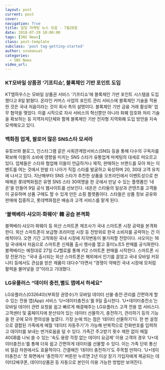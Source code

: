 ```yaml
---
layout: post
current: post
cover:  
navigation: True
title: 일일 마케팅 뉴스 모음 - 7월20일
date: 2018-07-20 10:00:00
tags: [SNS News]
class: post-template
subclass: 'post tag-getting-started'
author: snsmanual
categories:
  - SNS News
video_url: 
---
```


### **KT모바일 상품권 ‘기프티쇼’, 블록체인 기반 포인트 도입**

KT엠하우스는 모바일 상품권 서비스 ‘기프티쇼’에 블록체인 기반 포인트 시스템을 도입했다고 8일 밝혔다.
온라인 커머스 사업의 포인트 관리 서비스에 블록체인 기술을 적용한 것은 국내 처음이라는 것이 회사 측의 설명이다.
블록체인 기반 금융 거래 활성화’ 업무 협약을 맺었다.
이를 시작으로 자사 서비스의 혁신뿐만 아니라 화폐 암호화 처리 기술을 확보하는 등 지역자치단체와 함께 블록체인 기반 전자형 지역화폐 도입 방안을 지속 모색해오고 있다.


### **백화점 업계, 팔로어 많은 SNS스타 모셔라**

유튜브와 블로그, 인스타그램 같은 사회관계망서비스(SNS) 등을 통해 다수의 구독자를 확보해
이들의 소비에 영향을 미치는 SNS 스타가 유통업계 마케팅의 대세로 떠오르고 있다.
업체들은 스타와 협업해 이들이 언급하거나 제작, 판매하는 브랜드를 모아 파는 이벤트를 여는 것에서 한발 더 나아가 직접 스타를 발굴하고 육성하며 20, 30대 고객 유치에 나서고 있다.
지난해부터 SNS 스타가 추천한 상품을 오프라인에서 이벤트성으로 판매해온 롯데백화점은 유명 SNS 스타 30여명을 한 곳에서 만날 수 있는 플랫폼인 ‘네온’을 만들어 9일 공식 웹사이트를 선보인다.
네온은 스타들의 일상과 콘텐츠를 고객들이 공유하며 상품 구매도 할 수 있게 만든 쇼핑 플랫폼이다.
스타들은 상품 정보 공유와 판매에 집중하고, 롯데백화점은 배송과 고객 서비스를 맡게 된다.


### **’블랙베리·샤오미·화웨이’ 韓 공습 본격화**

블랙베리·샤오미·화웨이 등 외산 스마트폰 제조사가 국내 스마트폰 시장 공략을 본격화한다.
외산 스마트폰이 보급형·프리미엄 시장 등 전방위로 한국 소비자를 공략하는 건 이례적이다.
오랜 기간 고착화된 국내 시장에 지각변동이 불가피할 전망이다.
샤오미는 16일 국내에서 처음으로 스마트폰 신제품 출시 행사를 열고 홍미노트5 판매를 공식화한다.
블랙베리는 예정대로 27일 CJ헬로를 통해 키2 스마트폰 판매를 시작한다.
스마트폰 시장 전문가는 “국내 출시되는 외산 스마트폰은 해외에서 인기를 끌었고 국내 모바일 커뮤니티 등에서도 관심을 받은 제품이 대다수”라면서 “경쟁이 약해진 국내 시장에 모처럼 활력을 불어넣을 것”이라고 기대했다.


### **LG유플러스 “데이터 충전,별도 앱에서 하세요”**

LG유플러스(032640)(부회장 권영수)가 모바일 데이터 선물·충전·관리를 간편하게 할 수 있는 전용 앱(App) 서비스 ‘U+데이터충전소’를 9일 출시한다.
‘U+데이터충전소’는 모바일 데이터 관련 요청을 쉽고 빠르게 해결해주는 LG유플러스 고객 전용 앱 서비스다.
고객센터 및 홈페이지에 분산되어 있는 데이터 선물하기, 충전하기, 관리하기 등의 기능을 한 곳에 모아 편의성을 높였다.
가장 눈에 띄는 점은 ‘데이터 선물하기’다.
한 번 설정으로 결합된 가족에게 매월 ‘데이터 자동주기’가 가능해 반복적으로 전화번호를 입력하고 데이터를 보내는 번거로움을 덜 수 있다.
가족간 주고받기 횟수 제한 없이 매월 40GB를 나눠 쓸 수 있는 ‘속도 용량 걱정 없는 데이터 요금제’ 이용 고객의 경우 ‘U+데이터충전소’를 통해 더욱 쉽고 간편하게 데이터를 선물할 수 있다. 이는 가족 단위 통신비 절감 차원에서도 효율적이다.
간결해진 ‘데이터 충전하기’도 주목할 만하다.
‘U+데이터충전소’ 첫 화면에서 ‘충전하기’ 버튼만 누르면 2년 이상 장기 가입자에게 제공되는 데이터2배쿠폰, 데이터상품권 등 자동으로 본인이 이용 가능한 방법만 보여진다.